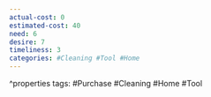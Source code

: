 ```yaml
---
actual-cost: 0
estimated-cost: 40
need: 6
desire: 7
timeliness: 3
categories: #Cleaning #Tool #Home
---
```

^properties
tags: #Purchase #Cleaning #Home #Tool

